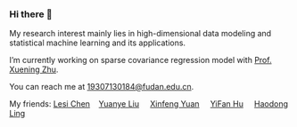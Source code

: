### Hi there 👋
My research interest mainly lies in high-dimensional data modeling and statistical machine learning and its applications.

I’m currently working on sparse covariance regression model with [Prof. Xuening Zhu](https://xueningzhu.github.io/).

You can reach me at 19307130184@fudan.edu.cn.



My friends: [Lesi Chen](https://truenobility303.github.io) &nbsp;&nbsp;   [Yuanye Liu](https://github.com/HenryLau7)  &nbsp; &nbsp; [Xinfeng Yuan](https://github.com/Joanna0123) &nbsp; &nbsp; [YiFan Hu](https://huyifan2001.github.io) &nbsp; &nbsp; [Haodong Ling](https://milanmarks.github.io)
<!--
**Name-less-King/Name-less-King** is a ✨ _special_ ✨ repository because its `README.md` (this file) appears on your GitHub profile.

Here are some ideas to get you started:

- 🔭 I’m currently working on 
- 🌱 I’m currently learning statistics.
- 💬 Ask me anything about the courses you are taking or you are going to take in School of Data Science, Fudan University.
- 📫 How to reach me: 'my_student_id'@fudan.edu.cn so long as you know it.

